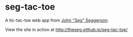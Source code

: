 seg-tac-toe
===========

A tic-tac-toe web app from [John "Seg" Seggerson](http://theseg.github.io).

View the site in action at http://theseg.github.io/seg-tac-toe/
